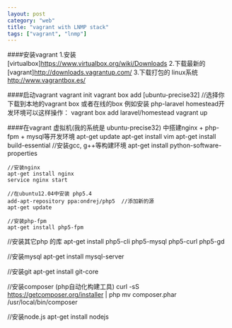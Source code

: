 ```yaml
---
layout: post
category: "web"
title: "vagrant with LNMP stack"
tags: ["vagrant", "lnmp"]
---
```


####安装vagrant
    1.安装[virtualbox]https://www.virtualbox.org/wiki/Downloads
    2.下载最新的[vagrant]http://downloads.vagrantup.com/
    3.下载打包的 linux系统 http://www.vagrantbox.es/

####启动vagrant
    vagrant init
    vagrant box add [ubuntu-precise32] //选择你下载到本地的vagrant box 或者在线的box
    例如安装 php-laravel homestead开发环境可以这样操作： vagrant box add laravel/homestead
    vagrant up

####在vagrant 虚拟机(我的系统是 ubuntu-precise32) 中搭建nginx + php-fpm + mysql等开发环境
    apt-get update
    apt-get install vim
    apt-get install build-essential     //安装gcc, g++等构建环境
    apt-get install python-software-properties

    //安装nginx
    apt-get install nginx
    service nginx start

    //在ubuntu12.04中安装 php5.4
    add-apt-repository ppa:ondrej/php5  //添加新的源
    apt-get update

    //安装php-fpm
    apt-get install php5-fpm

   //安装其它php 的库
    apt-get install php5-cli php5-mysql php5-curl php5-gd

   //安装mysql
    apt-get install mysql-server

   //安装git
    apt-get install git-core

   //安装composer (php自动化构建工具)
    curl -sS https://getcomposer.org/installer | php
    mv composer.phar /usr/local/bin/composer

   //安装node.js
    apt-get install nodejs
